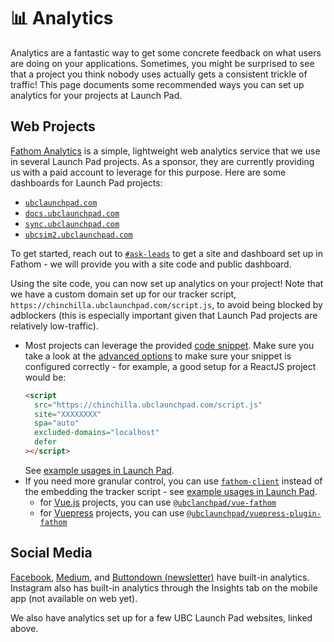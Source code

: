 # 📊 Analytics

Analytics are a fantastic way to get some concrete feedback on what users are doing on your applications. Sometimes, you might be surprised to see that a project you think nobody uses actually gets a consistent trickle of traffic! This page documents some recommended ways you can set up analytics for your projects at Launch Pad.

## Web Projects

[Fathom Analytics](https://usefathom.com/) is a simple, lightweight web analytics service that we use in several Launch Pad projects. As a sponsor, they are currently providing us with a paid account to leverage for this purpose. Here are some dashboards for Launch Pad projects:

- [`ubclaunchpad.com`](https://app.usefathom.com/share/ftsspsgr/ubclaunchpad.com)
- [`docs.ubclaunchpad.com`](https://app.usefathom.com/share/oemmhhle/docs.ubclaunchpad.com)
- [`sync.ubclaunchpad.com`](https://app.usefathom.com/share/lpvlowxe/sync.ubclaunchpad.com)
- [`ubcsim2.ubclaunchpad.com`](https://app.usefathom.com/share/dymzbwsl/ubcsim2.ubclaunchpad.com)

To get started, reach out to [`#ask-leads`](https://ubclaunchpad.slack.com/messages/CK935RD3Q/) to get a site and dashboard set up in Fathom - we will provide you with a site code and public dashboard.

Using the site code, you can now set up analytics on your project! Note that we have a custom domain set up for our tracker script, `https://chinchilla.ubclaunchpad.com/script.js`, to avoid being blocked by adblockers (this is especially important given that Launch Pad projects are relatively low-traffic).

- Most projects can leverage the provided [code snippet](https://usefathom.com/support/tracking). Make sure you take a look at the [advanced options](https://usefathom.com/support/tracking-advanced) to make sure your snippet is configured correctly - for example, a good setup for a ReactJS project would be:
  ```html
  <script
  	src="https://chinchilla.ubclaunchpad.com/script.js"
  	site="XXXXXXXX"
  	spa="auto"
  	excluded-domains="localhost"
  	defer
  ></script>
  ```
  See [example usages in Launch Pad](https://sourcegraph.com/search?q=repo:%5Egithub.com/ubclaunchpad/*+lang:html+%3Cscript+src%3D%22https://chinchilla.ubclaunchpad.com/script.js%22&patternType=literal).
- If you need more granular control, you can use [`fathom-client`](https://github.com/derrickreimer/fathom-client) instead of the embedding the tracker script - see [example usages in Launch Pad](https://sourcegraph.com/search?q=repo:%5Egithub.com/ubclaunchpad/*+Fathom.load%28&patternType=literal).
  - for [Vue.js](https://vuejs.org/) projects, you can use [`@ubclanchpad/vue-fathom`](https://github.com/ubclaunchpad/vue-fathom)
  - for [Vuepress](https://vuepress.vuejs.org/) projects, you can use [`@ubclaunchpad/vuepress-plugin-fathom`](https://github.com/ubclaunchpad/vuepress-plugin-fathom)

## Social Media

[Facebook](https://www.facebook.com/ubclaunchpad/insights/), [Medium](https://medium.com/ubc-launch-pad-software-engineering-blog/stats/overview), and [Buttondown (newsletter)](https://buttondown.email/analytics) have built-in analytics. Instagram also has built-in analytics through the Insights tab on the mobile app (not available on web yet).

We also have analytics set up for a few UBC Launch Pad websites, linked above.
